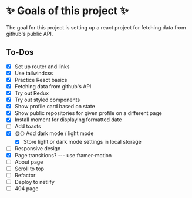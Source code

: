 # ✨ Goals of this project ✨

The goal for this project is setting up a react project for fetching data from github's public API.

## To-Dos

- [x] Set up router and links
- [x] Use tailwindcss
- [x] Practice React basics
- [x] Fetching data from github's API
- [x] Try out Redux
- [x] Try out styled components
- [x] Show profile card based on state
- [x] Show public repositories for given profile on a different page
- [x] Install moment for displaying formatted date
- [ ] Add toasts
- [x] 🌞🌕 Add dark mode / light mode
    - [x] Store light or dark mode settings in local storage
- [ ] Responsive design
- [x] Page transitions? --- use framer-motion
- [ ] About page
- [ ] Scroll to top
- [ ] Refactor
- [ ] Deploy to netlify
- [ ] 404 page